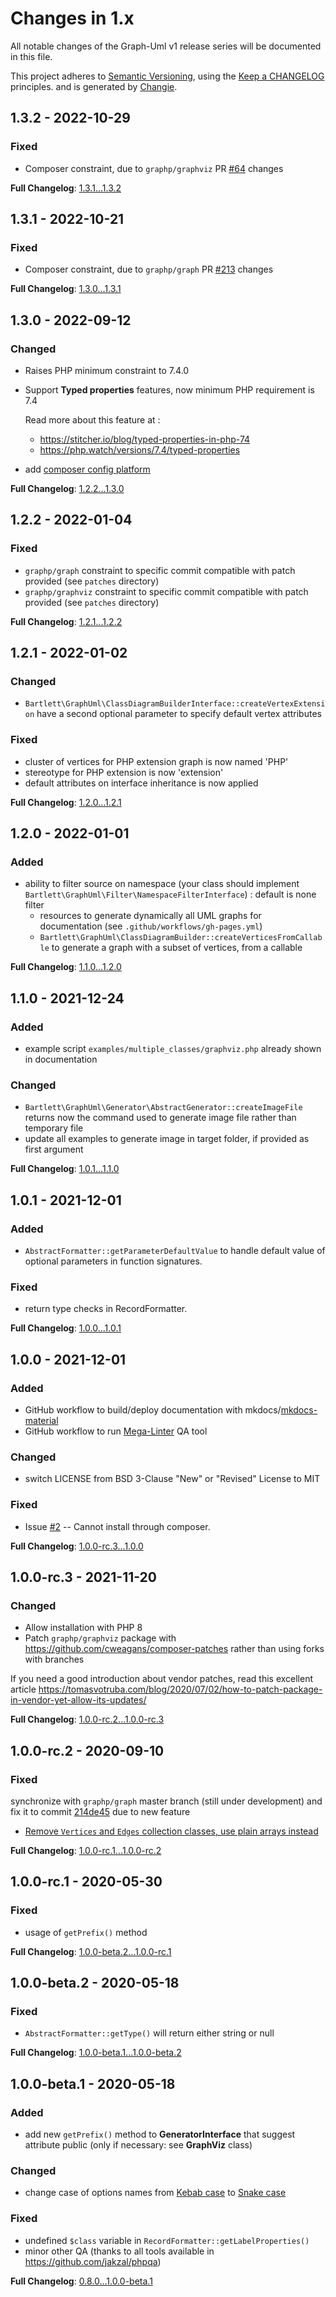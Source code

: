 <!-- markdownlint-disable MD013 MD024 -->
# Changes in 1.x

All notable changes of the Graph-Uml v1 release series will be documented in this file.

This project adheres to [Semantic Versioning](http://semver.org/),
using the [Keep a CHANGELOG](http://keepachangelog.com) principles.
and is generated by [Changie](https://github.com/miniscruff/changie).

## 1.3.2 - 2022-10-29

### Fixed

- Composer constraint, due to `graphp/graphviz` PR [#64](https://github.com/graphp/graphviz/pull/64) changes

**Full Changelog**: [1.3.1...1.3.2](https://github.com/llaville/graph-uml/compare/1.3.1...1.3.2)

## 1.3.1 - 2022-10-21

### Fixed

- Composer constraint, due to `graphp/graph` PR [#213](https://github.com/graphp/graph/pull/213) changes

**Full Changelog**: [1.3.0...1.3.1](https://github.com/llaville/graph-uml/compare/1.3.0...1.3.1)

## 1.3.0 - 2022-09-12

### Changed

- Raises PHP minimum constraint to 7.4.0
- Support **Typed properties** features, now minimum PHP requirement is 7.4

  Read more about this feature at :

  - <https://stitcher.io/blog/typed-properties-in-php-74>
  - <https://php.watch/versions/7.4/typed-properties>

- add [composer config platform](https://getcomposer.org/doc/06-config.md#platform)

**Full Changelog**: [1.2.2...1.3.0](https://github.com/llaville/graph-uml/compare/1.2.2...1.3.0)

## 1.2.2 - 2022-01-04

### Fixed

- `graphp/graph` constraint to specific commit compatible with patch provided (see `patches` directory)
- `graphp/graphviz` constraint to specific commit compatible with patch provided (see `patches` directory)

**Full Changelog**: [1.2.1...1.2.2](https://github.com/llaville/graph-uml/compare/1.2.1...1.2.2)

## 1.2.1 - 2022-01-02

### Changed

- `Bartlett\GraphUml\ClassDiagramBuilderInterface::createVertexExtension` have a second optional parameter to specify default vertex attributes

### Fixed

- cluster of vertices for PHP extension graph is now named 'PHP'
- stereotype for PHP extension is now 'extension'
- default attributes on interface inheritance is now applied

**Full Changelog**: [1.2.0...1.2.1](https://github.com/llaville/graph-uml/compare/1.2.0...1.2.1)

## 1.2.0 - 2022-01-01

### Added

- ability to filter source on namespace (your class should implement `Bartlett\GraphUml\Filter\NamespaceFilterInterface`)
  : default is none filter
  - resources to generate dynamically all UML graphs for documentation (see `.github/workflows/gh-pages.yml`)
  - `Bartlett\GraphUml\ClassDiagramBuilder::createVerticesFromCallable` to generate a graph with a subset of vertices, from a callable

**Full Changelog**: [1.1.0...1.2.0](https://github.com/llaville/graph-uml/compare/1.1.0...1.2.0)

## 1.1.0 - 2021-12-24

### Added

- example script `examples/multiple_classes/graphviz.php` already shown in documentation

### Changed

- `Bartlett\GraphUml\Generator\AbstractGenerator::createImageFile` returns now the command used to generate image file rather than temporary file
- update all examples to generate image in target folder, if provided as first argument

**Full Changelog**: [1.0.1...1.1.0](https://github.com/llaville/graph-uml/compare/1.0.1...1.1.0)

## 1.0.1 - 2021-12-01

### Added

- `AbstractFormatter::getParameterDefaultValue` to handle default value of optional parameters in function signatures.

### Fixed

- return type checks in RecordFormatter.

**Full Changelog**: [1.0.0...1.0.1](https://github.com/llaville/graph-uml/compare/1.0.0...1.0.1)

## 1.0.0 - 2021-12-01

### Added

- GitHub workflow to build/deploy documentation with mkdocs/[mkdocs-material](https://github.com/squidfunk/mkdocs-material)
- GitHub workflow to run [Mega-Linter](https://github.com/megalinter/megalinter) QA tool

### Changed

- switch LICENSE from BSD 3-Clause "New" or "Revised" License to MIT

### Fixed

- Issue [#2](https://github.com/llaville/graph-uml/issues/2) -- Cannot install through composer.

**Full Changelog**: [1.0.0-rc.3...1.0.0](https://github.com/llaville/graph-uml/compare/1.0.0-rc.3...1.0.0)

## 1.0.0-rc.3 - 2021-11-20

### Changed

- Allow installation with PHP 8
- Patch `graphp/graphviz` package with <https://github.com/cweagans/composer-patches> rather than using forks with branches

If you need a good introduction about vendor patches,
read this excellent article <https://tomasvotruba.com/blog/2020/07/02/how-to-patch-package-in-vendor-yet-allow-its-updates/>

**Full Changelog**: [1.0.0-rc.2...1.0.0-rc.3](https://github.com/llaville/graph-uml/compare/1.0.0-rc.2...1.0.0-rc.3)

## 1.0.0-rc.2 - 2020-09-10

### Fixed

synchronize with `graphp/graph` master branch (still under development) and fix it to commit [214de45](https://github.com/graphp/graph/commit/214de4572f0fa8a452addcf6135f87bfd3dec4ab) due to new feature

- [Remove `Vertices` and `Edges` collection classes, use plain arrays instead](https://github.com/graphp/graph/pull/195)

**Full Changelog**: [1.0.0-rc.1...1.0.0-rc.2](https://github.com/llaville/graph-uml/compare/1.0.0-rc.1...1.0.0-rc.2)

## 1.0.0-rc.1 - 2020-05-30

### Fixed

- usage of `getPrefix()` method

**Full Changelog**: [1.0.0-beta.2...1.0.0-rc.1](https://github.com/llaville/graph-uml/compare/1.0.0-beta.2...1.0.0-rc.1)

## 1.0.0-beta.2 - 2020-05-18

### Fixed

- `AbstractFormatter::getType()` will return either string or null

**Full Changelog**: [1.0.0-beta.1...1.0.0-beta.2](https://github.com/llaville/graph-uml/compare/1.0.0-beta.1...1.0.0-beta.2)

## 1.0.0-beta.1 - 2020-05-18

### Added

- add new `getPrefix()` method to **GeneratorInterface** that suggest attribute public (only if necessary: see **GraphViz** class)

### Changed

- change case of options names
  from [Kebab case](https://en.wikipedia.org/wiki/Letter_case#Special_case_styles) to [Snake case](https://en.wikipedia.org/wiki/Snake_case)

### Fixed

- undefined `$class` variable  in `RecordFormatter::getLabelProperties()`
- minor other QA (thanks to all tools available in <https://github.com/jakzal/phpqa>)

**Full Changelog**: [0.8.0...1.0.0-beta.1](https://github.com/llaville/graph-uml/compare/0.8.0...1.0.0-beta.1)
